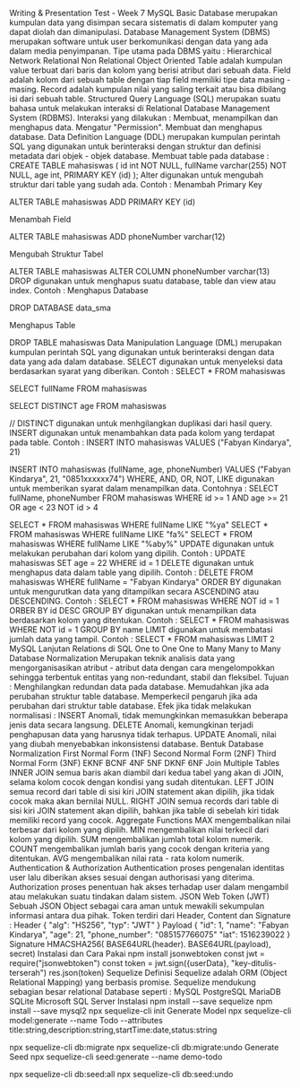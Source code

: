 Writing & Presentation Test - Week 7
MySQL Basic
Database merupakan kumpulan data yang disimpan secara sistematis di dalam komputer yang dapat diolah dan dimanipulasi.
Database Management System (DBMS) merupakan software untuk user berkomunikasi dengan data yang ada dalam media penyimpanan.
Tipe utama pada DBMS yaitu :
Hierarchical
Network
Relational
Non Relational
Object Oriented
Table adalah kumpulan value terbuat dari baris dan kolom yang berisi atribut dari sebuah data.
Field adalah kolom dari sebuah table dengan tiap field memiliki tipe data masing - masing.
Record adalah kumpulan nilai yang saling terkait atau bisa dibilang isi dari sebuah table.
Structured Query Language (SQL) merupakan suatu bahasa untuk melakukan interaksi di Relational Database Management System (RDBMS). Interaksi yang dilakukan :
Membuat, menampilkan dan menghapus data.
Mengatur "Permission".
Membuat dan menghapus database.
Data Definition Language (DDL) merupakan kumpulan perintah SQL yang digunakan untuk berinteraksi dengan struktur dan definisi metadata dari objek - objek database.
Membuat table pada database :
CREATE TABLE mahasiswas (
    id int NOT NULL,
    fullName varchar(255) NOT NULL,
    age int,
    PRIMARY KEY (id)
);
Alter digunakan untuk mengubah struktur dari table yang sudah ada. Contoh :
Menambah Primary Key

ALTER TABLE mahasiswas ADD PRIMARY KEY (id)

Menambah Field

ALTER TABLE mahasiswas ADD phoneNumber varchar(12)

Mengubah Struktur Tabel

ALTER TABLE mahasiswas ALTER COLUMN phoneNumber varchar(13)
DROP digunakan untuk menghapus suatu database, table dan view atau index. Contoh :
Menghapus Database

DROP DATABASE data_sma

Menghapus Table

DROP TABLE mahasiswas
Data Manipulation Language (DML) merupakan kumpulan perintah SQL yang digunakan untuk berinteraksi dengan data data yang ada dalam database.
SELECT digunakan untuk menyeleksi data berdasarkan syarat yang diberikan. Contoh :
SELECT * FROM mahasiswas

SELECT fullName FROM mahasiswas

SELECT DISTINCT age FROM mahasiswas

// DISTINCT digunakan untuk menhgilangkan duplikasi dari hasil query.
INSERT digunakan untuk menambahkan data pada kolom yang terdapat pada table. Contoh :
INSERT INTO mahasiswas VALUES ("Fabyan Kindarya", 21)

INSERT INTO mahasiswas (fullName, age, phoneNumber) VALUES ("Fabyan Kindarya", 21, "0851xxxxxx74")
WHERE, AND, OR, NOT, LIKE digunakan untuk memberikan syarat dalam menampilkan data. Contohnya :
SELECT fullName, phoneNumber
FROM mahasiswas
WHERE id >= 1 AND age >= 21 OR age < 23 NOT id > 4

SELECT * FROM mahasiswas WHERE fullName LIKE "%ya"
SELECT * FROM mahasiswas WHERE fullName LIKE "fa%"
SELECT * FROM mahasiswas WHERE fullName LIKE "%aby%"
UPDATE digunakan untuk melakukan perubahan dari kolom yang dipilih. Contoh : UPDATE mahasiswas SET age = 22 WHERE id = 1
DELETE digunakan untuk menghapus data dalam table yang dipilih. Contoh : DELETE FROM mahasiswas WHERE fullName = "Fabyan Kindarya"
ORDER BY digunakan untuk mengurutkan data yang ditampilkan secara ASCENDING atau DESCENDING. Contoh : SELECT * FROM mahasiswas WHERE NOT id = 1 ORBER BY id DESC
GROUP BY digunakan untuk menampilkan data berdasarkan kolom yang ditentukan. Contoh : SELECT * FROM mahasiswas WHERE NOT id = 1 GROUP BY name
LIMIT digunakan untuk membatasi jumlah data yang tampil. Contoh : SELECT * FROM mahasiswas LIMIT 2
MySQL Lanjutan
Relations di SQL
One to One
One to Many
Many to Many
Database Normalization
Merupakan teknik analisis data yang mengorganisasikan atribut - atribut data dengan cara mengelompokkan sehingga terbentuk entitas yang non-redundant, stabil dan fleksibel.
Tujuan :
Menghilangkan redundan data pada database.
Memudahkan jika ada perubahan struktur table database.
Memperkecil pengaruh jika ada perubahan dari struktur table database.
Efek jika tidak melakukan normalisasi :
INSERT Anomali, tidak memungkinkan memasukkan beberapa jenis data secara langsung.
DELETE Anomali, kemungkinan terjadi penghapusan data yang harusnya tidak terhapus.
UPDATE Anomali, nilai yang diubah menyebabkan inkonsistensi database.
Bentuk Database Normalization
First Normal Form (1NF)
Second Normal Form (2NF)
Third Normal Form (3NF)
EKNF
BCNF
4NF
5NF
DKNF
6NF
Join Multiple Tables
INNER JOIN semua baris akan diambil dari kedua tabel yang akan di JOIN, selama kolom cocok dengan kondisi yang sudah ditentukan.
LEFT JOIN semua record dari table di sisi kiri JOIN statement akan dipilih, jika tidak cocok maka akan bernilai NULL.
RIGHT JOIN semua records dari table di sisi kiri JOIN statement akan dipilih, bahkan jika table di sebelah kiri tidak memiliki record yang cocok.
Aggregate Functions
MAX mengembalikan nilai terbesar dari kolom yang dipilih.
MIN mengembalikan nilai terkecil dari kolom yang dipilih.
SUM mengembalikan jumlah total kolom numerik.
COUNT mengembalikan jumlah baris yang cocok dengan kriteria yang ditentukan.
AVG mengembalikan nilai rata - rata kolom numerik.
Authentication & Authorization
Authentication proses pengenalan identitas user lalu diberikan akses sesuai dengan authorisasi yang diterima.
Authorization proses penentuan hak akses terhadap user dalam mengambil atau melakukan suatu tindakan dalam sistem.
JSON Web Token (JWT)
Sebuah JSON Object sebagai cara aman untuk mewakili sekumpulan informasi antara dua pihak.
Token terdiri dari Header, Content dan Signature :
Header
{
    "alg": "HS256",
    "typ": "JWT"
}
Payload
{
    "id": 1,
    "name": "Fabyan Kindarya",
    "age": 21,
    "phone_number": "085157766075"
    "iat": 1516239022
}
Signature
HMACSHA256(
    BASE64URL(header).
    BASE64URL(payload),
    secret)
Instalasi dan Cara Pakai
npm install jsonwebtoken
const jwt = require("jsonwebtoken")
const token = jwt.sign({userData}, "key-ditulis-terserah")
res.json(token)
Sequelize
Definisi
Sequelize adalah ORM (Object Relational Mapping) yang berbasis promise.
Sequelize mendukung sebagian besar relational Database seperti :
MySQL
PostgreSQL
MariaDB
SQLite
Microsoft SQL Server
Instalasi
npm install --save sequelize
npm install --save mysql2
npx sequelize-cli init
Generate Model
npx sequelize-cli model:generate --name Todo --attributes title:string,description:string,startTime:date,status:string

npx sequelize-cli db:migrate
npx sequelize-cli db:migrate:undo
Generate Seed
npx sequelize-cli seed:generate --name demo-todo

npx sequelize-cli db:seed:all
npx sequelize-cli db:seed:undo
